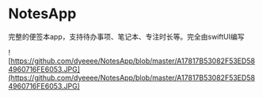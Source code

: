 # NotesApp
完整的便签本app，支持待办事项、笔记本、专注时长等。完全由swiftUI编写

![https://github.com/dyeeee/NotesApp/blob/master/A17817B53082F53ED584960716FE6053.JPG](https://github.com/dyeeee/NotesApp/blob/master/A17817B53082F53ED584960716FE6053.JPG)
